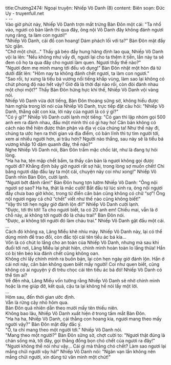 title:Chương2474: Ngoại truyện: Nhiếp Vô Danh (8)
content:
Biên soạn: Đức Uy - truyenfull.net<br>- --<br>Vào giờ phút này, Nhiếp Vô Danh trợn mắt trừng Bàn Đôn một cái: "Ta nhổ vào, ngươi có bản lãnh thì qua đây, ông nội Vô Danh đây không đánh ngươi rụng răng, ta làm con ngươi!"<br>"Nhiếp Vô Danh, cái đồ con hoang! Dám phách lối với ta?" Bàn Đôn mặt đầy tức giận.<br>"Chờ một chút..." Thấy gã béo đầy hung hăng định lao qua, Nhiếp Vô Danh vội la lên: "Nếu không như vầy đi, ngươi lại cho ta thêm ít tiền, lần này ta sẽ đem cô họ ta qua đây cho ngươi làm quen. Ngươi thấy thế nào?"<br>"Ngươi đem mẹ mình mang tới đều vô dụng!" Bàn Đôn nhặt một hòn đá từ dưới đất lên: "Hôm nay ta không đánh chết ngươi, ta làm con ngươi."<br>"Sao rồi, tự xưng là tiểu bá vương nổi tiếng khắp vùng, làm sao lại không có chút phong độ nào hết vậy? Giờ đã là thời đại nào rồi, còn đòi đánh nhau một chọi một?" Thấy Bàn Đôn hừng hực khí thế, Nhiếp Vô Danh vội vàng nói.<br>Nhiếp Vô Danh vừa dứt tiếng, Bàn Đôn thoáng sững sờ, không hiểu được hàm nghĩa trong lời nói của Nhiếp Vô Danh, trực tiếp đặt câu hỏi: "Nhiếp Vô Danh, thằng oắt con kia, lời này của ngươi là có ý gì?"<br>"Có ý gì?" Nhiếp Vô Danh cười lạnh một tiếng: "Có gan thì lập nhóm gọi 500 anh em ra đánh nhau, đấu một mình thì có gì hay ho! Căn bản không có cách nào thể hiện được thân phận và địa vị của chúng ta! Như thế này đi, chúng ta ước hẹn ra thời gian và địa điểm, có bản lĩnh thì tự tìm người tới, xem ai nhiều người hơn, ai trâu hơn? Người nào thắng, sau này sẽ là tiểu bá vương khắp 10 dặm quanh đây, thế nào?"<br>Nghe Nhiếp Vô Danh nói, Bàn Đôn trầm mặc chốc lát, như là đang tự hỏi lòng.<br>"Ha ha ha, tên mập chết bầm, ta thấy căn bản là ngươi không gọi được người đi? Khẳng định bây giờ ngươi rất sợ hãi, trong lòng sợ muốn chết! Chi bằng ngươi dập đầu lạy ta một cái, chuyện này coi như xong!" Nhiếp Vô Danh nhìn Bàn Đôn, cười lạnh.<br>"Ngươi bớt đánh rắm!" Bàn Đôn hung tợn lườm Nhiếp Vô Danh: "Ông nội ngươi sợ sao? Ha ha, thật là mắc cười! Bắt đầu từ lúc sinh ra, ông nội ngươi đây chưa bao giờ khóc, trong từ điển căn bản cũng không có chữ “sợ”! Ông nội ngươi ngay cả chữ “chết” viết như thế nào cũng không biết!"<br>"Vậy thì tới hẹn ngày giờ đánh lộn đi!" Nhiếp Vô Danh cười lạnh.<br>"Được, tới thì tới! Ta cho ngươi biết, ta có 20 anh em! Chiều mai, vẫn là ở chỗ này, ai không tới người đó là cháu trai!" Bàn Đôn nói.<br>"Được, ai không tới người đó làm cháu trai." Nhiếp Vô Danh gật đầu một cái.<br>...<br>Cách đó không xa, Lăng Miểu khẽ nhíu mày. Nhiếp Vô Danh này, lại có thể dùng mình để trao đổi, còn đắc tội cái tên tiểu ác bá kia...<br>Vốn là có chút lo lắng cho an toàn của Nhiếp Vô Danh, nhưng mà sau khi đuổi tới nơi, Lăng Miểu lại phát hiện, chính mình hoàn toàn lo lắng thừa! Hắn có bị tên béo kia đánh chết cũng không oan.<br>Không chỉ lấy chính mình ra buôn bán, lại còn hẹn ngày giờ đánh lộn. Hắn ở cái nơi này, căn bản không quen biết mấy người! Coi như quen biết, cũng không có ai nguyện ý đi trêu chọc cái tên tiểu ác bá đó! Nhiếp Vô Danh có thể tìm ai?<br>Về đến nhà, Lăng Miểu vốn tưởng rằng Nhiếp Vô Danh sẽ nhờ chính mình hoặc là mẹ giúp đỡ, kết quả, cậu ta lại không hề nói lấy một lời.<br>...<br>Hôm sau, đến thời gian ước định.<br>Vẫn là rừng cây nhỏ hôm qua.<br>Bàn Đôn quả nhiên dẫn theo mười mấy tên thiếu niên.<br>Không bao lâu, Nhiếp Vô Danh xuất hiện ở trong tầm mắt Bàn Đôn.<br>"Ha ha ha, Nhiếp Vô Danh, cái thằng con hoang kia, ngươi mang theo mấy người vậy?" Bàn Đôn mặt đầy đắc ý.<br>"Ồ, ta chỉ mang theo một người tới." Nhiếp Vô Danh nói.<br>"Mang theo một người?" Bàn Đôn sững sờ, chợt cười to: "Ngươi thật đúng là chán sống mà, tới đây, gọi thằng đồng bọn chó chết của ngươi ra đây!"<br>"Ngươi không thể nói như vậy... Cái gì mà thằng chó chết? Làm sao ngươi lại mắng chửi người vậy hả!" Nhiếp Vô Danh nói: "Ngàn vạn lần không nên mắng chửi người, xin dùng từ văn minh một chút!"